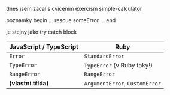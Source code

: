 dnes jsem zacal s cvicenim exercism simple-calculator



poznamky
begin
...
rescue someError
...
end

je stejny jako try catch block

| JavaScript / TypeScript | Ruby                           |
| ----------------------- | ------------------------------ |
| `Error`                 | `StandardError`                |
| `TypeError`             | `TypeError` (v Ruby taky!)     |
| `RangeError`            | `RangeError`                   |
| **(vlastní třída)**     | `ArgumentError`, `CustomError` |
